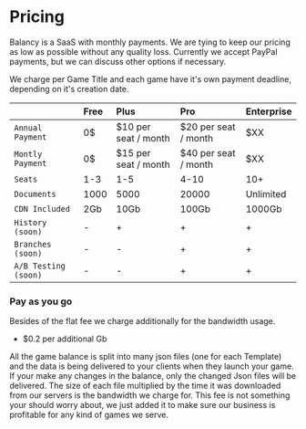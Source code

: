 # Pricing

Balancy is a SaaS with monthly payments. We are tying to keep our pricing as low as possible without any quality loss. Currently we accept PayPal payments, but we can discuss other options if necessary.

We charge per Game Title and each game have it's own payment deadline, depending on it's creation date.

|       | Free            | Plus            | Pro            | Enterprise       |
| :---------- | :-------------- |:-------------- |:-------------- |:-------------- |
| `Annual Payment`       | 0$ | $10 per seat / month | $20 per seat / month | $XX |
| `Montly Payment`       | 0$ | $15 per seat / month | $40 per seat / month | $XX |
| `Seats`    | 1-3 | 1-5 | 4-10 | 10+ |
| `Documents`    | 1000 | 5000 | 20000 | Unlimited |
| `CDN Included`    | 2Gb | 10Gb | 100Gb | 1000Gb |
| `History (soon)`    | - | + | + | + |
| `Branches (soon)`    | - | - | + | + |
| `A/B Testing (soon)`    | - | - | + | + |


### Pay as you go

Besides of the flat fee we charge additionally for the bandwidth usage.

* $0.2 per additional Gb

All the game balance is split into many json files (one for each Template) and the data is being delivered to your clients when they launch your game. If your make any changes in the balance, only the changed Json files will be delivered. The size of each file multiplied by the time it was downloaded from our servers is the bandwidth we charge for. This fee is not something your should worry about, we just added it to make sure our business is profitable for any kind of games we serve. 
